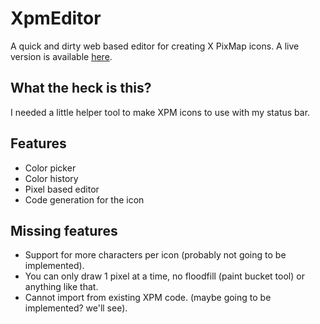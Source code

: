 # XpmEditor
A quick and dirty web based editor for creating X PixMap icons. A live version is available [here](https://zsr2531.github.io/XpmEditor/).

## What the heck is this?
I needed a little helper tool to make XPM icons to use with my status bar.

## Features
- Color picker
- Color history
- Pixel based editor
- Code generation for the icon

## Missing features
- Support for more characters per icon (probably not going to be implemented).
- You can only draw 1 pixel at a time, no floodfill (paint bucket tool) or anything like that.
- Cannot import from existing XPM code. (maybe going to be implemented? we'll see).
